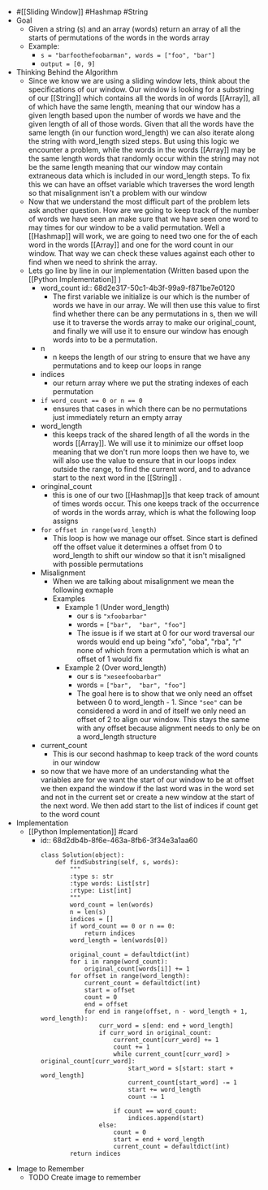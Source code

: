 - #[[Sliding Window]] #Hashmap #String
- Goal
	- Given a string (s) and an array (words) return an array of all the starts of permutations of the words in the words array
	- Example:
		- ``s = "barfoothefoobarman", words = ["foo", "bar"]``
		- ``output = [0, 9]``
- Thinking Behind the Algorithm
	- Since we know we are using a sliding window lets, think about the specifications of our window. Our window is looking for a substring of our [[String]] which contains all the words in of words [[Array]], all of which have the same length, meaning that our window has a given length based upon the number of words we have and the given length of all of those words. Given that all the words have the same length (in our function word_length) we can also iterate along the string with word_length sized steps. But using this logic we encounter a problem, while the words in the words [[Array]] may be the same length words that randomly occur within the string may not be the same length meaning that our window may contain extraneous data which is included in our word_length steps. To fix this we can have an offset variable which traverses the word length so that misalignment isn't a problem with our window
	- Now that we understand the most difficult part of the problem lets ask another question. How are we going to keep track of the number of words we have seen an make sure that we have seen one word to may times for our window to be a valid permutation. Well a [[Hashmap]] will work, we are going to need two one for the of each word in the words [[Array]] and one for the word count in our window. That way we can check these values against each other to find when we need to shrink the array.
	- Lets go line by line in our implementation (Written based upon the [[Python Implementation]] )
		- word_count
		  id:: 68d2e317-50c1-4b3f-99a9-f871be7e0120
			- The first variable we initialize is our which is the number of words we have in our array. We will then use this value to first find whether there can be any permutations in s, then we will use it to traverse the words array to make our original_count, and finally we will use it to ensure our window has enough words into to be a permutation.
		- n
			- n keeps the length of our string to ensure that we have any permutations and to keep our loops in range
		- indices
			- our return array where we put the strating indexes of each permutation
		- ``if word_count == 0 or n == 0``
			- ensures that cases in which there can be no permutations just immediately return an empty array
		- word_length
			- this keeps track of the shared length of all the words in the words [[Array]]. We will use it to minimize our offset loop meaning that we don't run more loops then we have to, we will also use the value to ensure that in our loops index outside the range, to find the current word, and to advance start to the next word in the [[String]] .
		- oringinal_count
			- this is one of our two [[Hashmap]]s that keep track of amount of times words occur. This one keeps track of the occurrence of words in the words array, which is what the following loop assigns
		- ``for offset in range(word_length)``
			- This loop is how we manage our offset. Since start is defined off the offset value it determines a offset from 0 to word_length to shift our window so that it isn't misaligned with possible permutations
		- Misalignment
			- When we are talking about misalignment we mean the following exmaple
			- Examples
				- Example 1 (Under word_length)
					- our s is ``"xfoobarbar"``
					- words = ``["bar",  "bar", "foo"]``
					- The issue is if we start at 0 for our word traversal our words would end up being "xfo", "oba", "rba", "r" none of which from a permutation which is what an offset of 1 would fix
				- Example 2 (Over word_length)
					- our s is ``"xeseefoobarbar"``
					- words = ``["bar",  "bar", "foo"]``
					- The goal here is to show that we only need an offset between 0 to word_length - 1. Since ``"see"`` can be considered a word in and of itself we only need an offset of 2 to align our window. This stays the same with any offset because alignment needs to only be on a word_length structure
		- current_count
			- This is our second hashmap to keep track of the word counts in our window
		- so now that we have more of an understanding what the variables are for we want the start of our window to be at offset we then expand the window if the last word was in the word set and not in the current set or create a new window at the start of the next word. We then add start to the list of indices if count get to the word count
- Implementation
	- [[Python Implementation]] #card
		- id:: 68d2db4b-8f6e-463a-8fb6-3f34e3a1aa60
		  ```
		  class Solution(object):
		      def findSubstring(self, s, words):
		          """
		          :type s: str
		          :type words: List[str]
		          :rtype: List[int]
		          """
		          word_count = len(words)
		          n = len(s)
		          indices = []
		          if word_count == 0 or n == 0: 
		              return indices
		          word_length = len(words[0])
		          
		          original_count = defaultdict(int)
		          for i in range(word_count):
		              original_count[words[i]] += 1
		          for offset in range(word_length):
		              current_count = defaultdict(int)
		              start = offset
		              count = 0
		              end = offset
		              for end in range(offset, n - word_length + 1, word_length):
		                  curr_word = s[end: end + word_length]
		                  if curr_word in original_count:
		                      current_count[curr_word] += 1
		                      count += 1
		                      while current_count[curr_word] > original_count[curr_word]:
		                          start_word = s[start: start + word_length]
		                          current_count[start_word] -= 1
		                          start += word_length
		                          count -= 1
		                      
		                      if count == word_count:
		                          indices.append(start)
		                  else:
		                      count = 0
		                      start = end + word_length
		                      current_count = defaultdict(int)
		          return indices
		  
		  ```
- Image to Remember
	- TODO Create image to remember